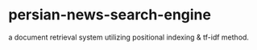 # persian-news-search-engine
 a document retrieval system utilizing positional indexing &amp; tf-idf method.
